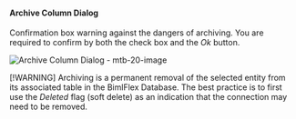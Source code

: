 #### Archive Column Dialog

Confirmation box warning against the dangers of archiving.  You are required to confirm by both the check box and the *Ok* button.

![Archive Column Dialog - mtb-20-image](/img/bimlflex/bimlflex-app-dialog-archive-column.64566.png "Archive Column Dialog")


[!WARNING]
Archiving is a permanent removal of the selected entity from its associated table in the BimlFlex Database. The best practice is to first use the *Deleted* flag (soft delete) as an indication that the connection may need to be removed.